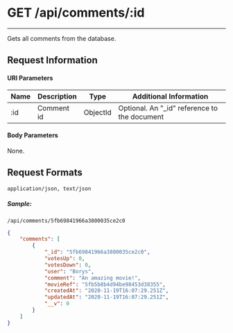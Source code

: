# GET /api/comments/:id
---

Gets all comments from the database.

## Request Information
#### URI Parameters

| Name | Description | Type     | Additional Information             |
|------|-------------|----------|------------------------------------|
| :id  | Comment id  | ObjectId | Optional. An "_id" reference to the document |

#### Body Parameters

None.

## Request Formats
`application/json, text/json`
##### Sample:
`/api/comments/5fb69841966a3800035ce2c0`
```json
{
    "comments": [
        {
            "_id": "5fb69841966a3800035ce2c0",
            "votesUp": 0,
            "votesDown": 0,
            "user": "Borys",
            "comment": "An amazing movie!",
            "movieRef": "5fb5b8b4d94be98453d38355",
            "createdAt": "2020-11-19T16:07:29.251Z",
            "updatedAt": "2020-11-19T16:07:29.251Z",
            "__v": 0
        }
    ]
}
```




